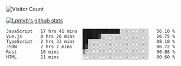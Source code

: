 ![Visitor Count](https://profile-counter.glitch.me/Lpmvb/count.svg)

[![Lpmvb's github stats](https://github-readme-stats.vercel.app/api?username=lpmvb&show_icons=true&title_color=fff&icon_color=79ff97&text_color=9f9f9f&bg_color=151515)](https://github.com/anuraghazra/github-readme-stats)

<!--
Here are some ideas to get you started:

- 🔭 I’m currently working on ...
- 🌱 I’m currently learning ...
- 👯 I’m looking to collaborate on ...
- 🤔 I’m looking for help with ...
- 💬 Ask me about ...
- 📫 How to reach me: ...
- 😄 Pronouns: ...
- ⚡ Fun fact: ...
-->

<!--START_SECTION:waka-->

```text
JavaScript   17 hrs 41 mins  ██████████████░░░░░░░░░░░   56.10 %
Vue.js       8 hrs 26 mins   ██████▓░░░░░░░░░░░░░░░░░░   26.75 %
TypeScript   2 hrs 33 mins   ██░░░░░░░░░░░░░░░░░░░░░░░   08.10 %
JSON         2 hrs 7 mins    █▓░░░░░░░░░░░░░░░░░░░░░░░   06.72 %
Rust         16 mins         ▒░░░░░░░░░░░░░░░░░░░░░░░░   00.88 %
HTML         11 mins         ░░░░░░░░░░░░░░░░░░░░░░░░░   00.60 %
```

<!--END_SECTION:waka-->
